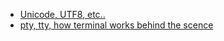 - [Unicode, UTF8, etc..](https://www.joelonsoftware.com/2003/10/08/the-absolute-minimum-every-software-developer-absolutely-positively-must-know-about-unicode-and-character-sets-no-excuses/)
- [pty, tty, how terminal works behind the scence]((https://dev.to/napicella/linux-terminals-tty-pty-and-shell-192e))
